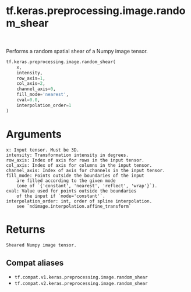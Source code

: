 <div itemscope itemtype="http://developers.google.com/ReferenceObject">
<meta itemprop="name" content="tf.keras.preprocessing.image.random_shear" />
<meta itemprop="path" content="Stable" />
</div>

# tf.keras.preprocessing.image.random_shear

<!-- Insert buttons and diff -->

<table class="tfo-notebook-buttons tfo-api" align="left">
</table>



Performs a random spatial shear of a Numpy image tensor.

``` python
tf.keras.preprocessing.image.random_shear(
    x,
    intensity,
    row_axis=1,
    col_axis=2,
    channel_axis=0,
    fill_mode='nearest',
    cval=0.0,
    interpolation_order=1
)
```



<!-- Placeholder for "Used in" -->

# Arguments
    x: Input tensor. Must be 3D.
    intensity: Transformation intensity in degrees.
    row_axis: Index of axis for rows in the input tensor.
    col_axis: Index of axis for columns in the input tensor.
    channel_axis: Index of axis for channels in the input tensor.
    fill_mode: Points outside the boundaries of the input
        are filled according to the given mode
        (one of `{'constant', 'nearest', 'reflect', 'wrap'}`).
    cval: Value used for points outside the boundaries
        of the input if `mode='constant'`.
    interpolation_order: int, order of spline interpolation.
        see `ndimage.interpolation.affine_transform`

# Returns
    Sheared Numpy image tensor.

## Compat aliases

* `tf.compat.v1.keras.preprocessing.image.random_shear`
* `tf.compat.v2.keras.preprocessing.image.random_shear`

